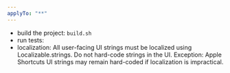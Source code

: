```yaml
---
applyTo: "**"
---
```


- build the project: `build.sh`
- run tests: <no tests yet>
- localization: All user-facing UI strings must be localized using Localizable.strings. Do not hard-code strings in the UI. Exception: Apple Shortcuts UI strings may remain hard-coded if localization is impractical.
